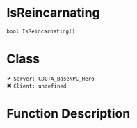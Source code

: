 # IsReincarnating
```
bool IsReincarnating()
```
# Class
✔ `Server: CDOTA_BaseNPC_Hero`  
✖ `Client: undefined`  

# Function Description

